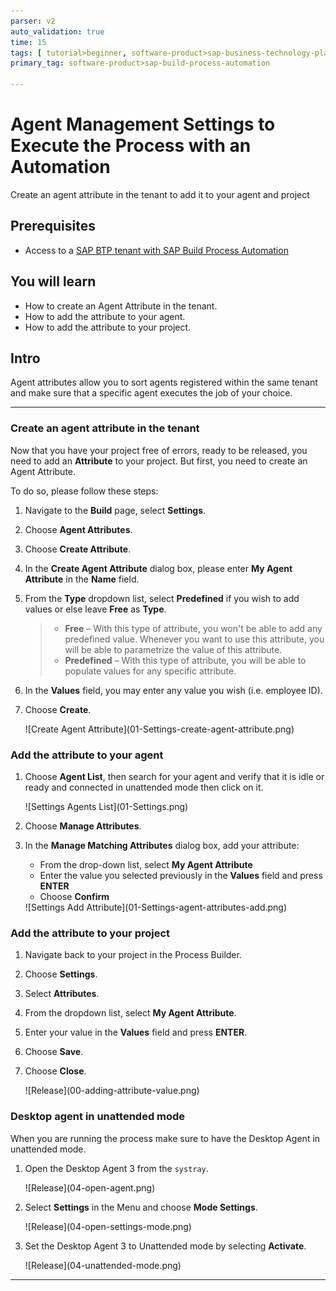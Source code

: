 ```yaml
---
parser: v2
auto_validation: true
time: 15
tags: [ tutorial>beginner, software-product>sap-business-technology-platform, tutorial>free-tier]
primary_tag: software-product>sap-build-process-automation

---
```


# Agent Management Settings to Execute the Process with an Automation
<!-- description --> Create an agent attribute in the tenant to add it to your agent and project

## Prerequisites
 - Access to a [SAP BTP tenant with SAP Build Process Automation](spa-subscribe-booster)

## You will learn
  - How to create an Agent Attribute in the tenant.
  - How to add the attribute to your agent.
  - How to add the attribute to your project.

## Intro
Agent attributes allow you to sort agents registered within the same tenant and make sure that a specific agent executes the job of your choice.

---

### Create an agent attribute in the tenant


Now that you have your project free of errors, ready to be released, you need to add an **Attribute** to your project. But first, you need to create an Agent Attribute.

To do so, please follow these steps:

1. Navigate to the **Build** page, select **Settings**.

2. Choose **Agent Attributes**.

3. Choose **Create Attribute**.

4. In the **Create Agent Attribute** dialog box, please enter **My Agent Attribute** in the **Name** field.

5. From the **Type** dropdown list, select **Predefined** if you wish to add values or else leave **Free** as **Type**.

    > - **Free** – With this type of attribute, you won't be able to add any predefined value. Whenever you want to use this attribute, you will be able to parametrize the value of this attribute.
    > - **Predefined** – With this type of attribute, you will be able to populate values for any specific attribute.

6. In the **Values** field, you may enter any value you wish (i.e. employee ID).

7. Choose **Create**.

    <!-- border -->![Create Agent Attribute](01-Settings-create-agent-attribute.png)  


### Add the attribute to your agent


1. Choose **Agent List**, then search for your agent and verify that it is idle or ready and connected in unattended mode then click on it.

    <!-- border -->![Settings Agents List](01-Settings.png)

2. Choose **Manage Attributes**.

3. In the **Manage Matching Attributes** dialog box, add your attribute:

      - From the drop-down list, select **My Agent Attribute**
      - Enter the value you selected previously in the **Values** field and press **ENTER**
      - Choose **Confirm**

    <!-- border -->![Settings Add Attribute](01-Settings-agent-attributes-add.png)


### Add the attribute to your project


1. Navigate back to your project in the Process Builder.

2. Choose **Settings**.

3. Select **Attributes**.

4. From the dropdown list, select **My Agent Attribute**.

5. Enter your value in the **Values** field and press **ENTER**.

6. Choose **Save**.

7. Choose **Close**.   

      <!-- border -->![Release](00-adding-attribute-value.png)



### Desktop agent in unattended mode


When you are running the process make sure to have the Desktop Agent in unattended mode.

1. Open the Desktop Agent 3 from the `systray`.

    <!-- border -->![Release](04-open-agent.png)

2. Select **Settings** in the Menu and choose **Mode Settings**.

    <!-- border -->![Release](04-open-settings-mode.png)

3. Set the Desktop Agent 3 to Unattended mode by selecting **Activate**.

    <!-- border -->![Release](04-unattended-mode.png)






---
